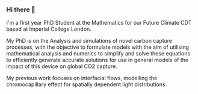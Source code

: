 ### Hi there 👋

I'm a first year PhD Student at the Mathematics for our Future Climate CDT based at Imperial College London.

My PhD is on the Analysis and simulations of novel carbon capture processes, with the objective to formulate models with the aim of utilising mathematical analysis and numerics to simplify and solve these equations to efficiently generate accurate solutions for use in general models of the impact of this device on global CO2 capture.

My previous work focuses on interfacial flows, modelling the chromocapillary effect for spatially dependent light distributions.
